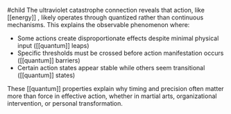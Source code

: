 #child 
The ultraviolet catastrophe connection reveals that action, like [[energy]] , likely operates through quantized rather than continuous mechanisms. This explains the observable phenomenon where:

- Some actions create disproportionate effects despite minimal physical input ([[quantum]]  leaps)
- Specific thresholds must be crossed before action manifestation occurs ([[quantum]]  barriers)
- Certain action states appear stable while others seem transitional ([[quantum]]  states)

These [[quantum]]  properties explain why timing and precision often matter more than force in effective action, whether in martial arts, organizational intervention, or personal transformation.